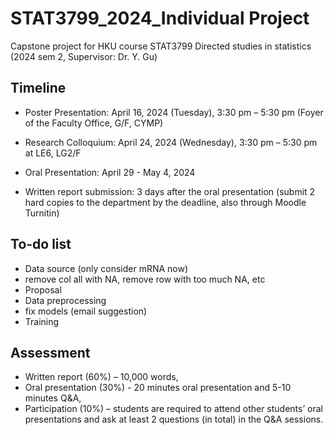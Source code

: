 # STAT3799_2024_Individual Project

Capstone project for HKU course STAT3799 Directed studies in statistics (2024 sem 2, Supervisor: Dr. Y. Gu)  

## Timeline
- Poster Presentation: April 16, 2024 (Tuesday), 3:30 pm – 5:30 pm (Foyer of the Faculty Office, G/F, CYMP)
- Research Colloquium: April 24, 2024 (Wednesday), 3:30 pm – 5:30 pm at LE6, LG2/F

- Oral Presentation: April 29 - May 4, 2024
- Written report submission: 3 days after the oral presentation (submit 2 hard copies to the department by the deadline, also through Moodle Turnitin)

## To-do list
- Data source (only consider mRNA now)
- remove col all with NA, remove row with too much NA, etc
- Proposal
- Data preprocessing
- fix models (email suggestion)
- Training

## Assessment
- Written report (60%) – 10,000 words,
- Oral presentation (30%) - 20 minutes oral presentation and 5-10 minutes Q&A,
- Participation (10%) – students are required to attend other students’ oral presentations and ask at least 2 questions (in total) in the Q&A sessions.
